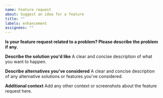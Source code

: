 ```yaml
---
name: Feature request
about: Suggest an idea for a feature
title: ""
labels: enhancement
assignees: ""
---
```


**Is your feature request related to a problem? Please describe the problem if any.**

**Describe the solution you'd like**
A clear and concise description of what you want to happen.

**Describe alternatives you've considered**
A clear and concise description of any alternative solutions or features you've considered.

**Additional context**
Add any other context or screenshots about the feature request here.
